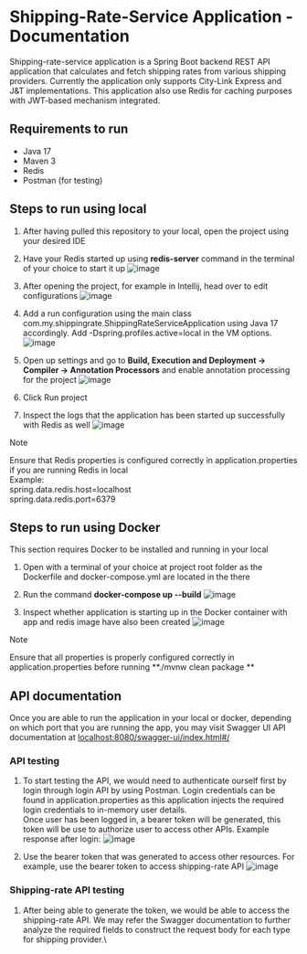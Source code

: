 # Shipping-Rate-Service Application - Documentation

Shipping-rate-service application is a Spring Boot backend REST API application that calculates and fetch shipping rates from various shipping providers. Currently the application only supports City-Link Express and J&T implementations.
This application also use Redis for caching purposes with JWT-based mechanism integrated.


## Requirements to run
* Java 17
* Maven 3
* Redis
* Postman (for testing)


## Steps to run using local
1. After having pulled this repository to your local, open the project using your desired IDE
2. Have your Redis started up using **redis-server** command in the terminal of your choice to start it up
![image](https://github.com/user-attachments/assets/29eae493-c040-40cd-872d-56eb9862f1e6)

3. After opening the project, for example in Intellij, head over to edit configurations
![image](https://github.com/user-attachments/assets/c996ca7b-35ff-46c4-a590-8578b0958990)

4. Add a run configuration using the main class com.my.shippingrate.ShippingRateServiceApplication using Java 17 accordingly. Add -Dspring.profiles.active=local in the VM options.
![image](https://github.com/user-attachments/assets/565dbd49-486b-4235-a7db-fdefdf84ce89)

5. Open up settings and go to **Build, Execution and Deployment -> Compiler -> Annotation Processors** and enable annotation processing for the project
![image](https://github.com/user-attachments/assets/62c2b3f1-09ce-463e-ada6-1b7d925b4327)

6. Click Run project

7. Inspect the logs that the application has been started up successfully with Redis as well
![image](https://github.com/user-attachments/assets/0389688a-8cf8-4616-917a-60f8bef3b27f)

>[!NOTE]
>Ensure that Redis properties is configured correctly in application.properties if you are running Redis in local\
>Example:\
>spring.data.redis.host=localhost\
>spring.data.redis.port=6379


## Steps to run using Docker
This section requires Docker to be installed and running in your local
1. Open with a terminal of your choice at project root folder as the Dockerfile and docker-compose.yml are located in the there
2. Run the command **docker-compose up --build**
![image](https://github.com/user-attachments/assets/24ffdfc8-a79d-48db-bd37-11fd0f711c5d)

3. Inspect whether application is starting up in the Docker container with app and redis image have also been created
![image](https://github.com/user-attachments/assets/00d87112-8a34-4c29-b393-640154ca5b15)

>[!NOTE]
>Ensure that all properties is properly configured correctly in application.properties before running **./mvnw clean package **


## API documentation
Once you are able to run the application in your local or docker, depending on which port that you are running the app, you may visit Swagger UI API documentation at [localhost:8080/swagger-ui/index.html#/](localhost:8080/swagger-ui/index.html#/)

### API testing
1. To start testing the API, we would need to authenticate ourself first by login through login API by using Postman. Login credentials can be found in application.properties as this application injects the required login credentials to in-memory user details.\
   Once user has been logged in, a bearer token will be generated, this token will be use to authorize user to access other APIs. Example response after login:
   ![image](https://github.com/user-attachments/assets/76af2378-f5f8-4446-9d92-c7d34ec7d90c)

2. Use the bearer token that was generated to access other resources. For example, use the bearer token to access shipping-rate API
![image](https://github.com/user-attachments/assets/012d8886-e319-4e41-b71a-1792e5b29d45)

### Shipping-rate API testing
1. After being able to generate the token, we would be able to access the shipping-rate API. We may refer the Swagger documentation to further analyze the required fields to construct the request body for each type for shipping provider.\
   

